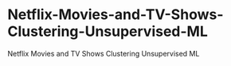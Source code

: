 # Netflix-Movies-and-TV-Shows-Clustering-Unsupervised-ML
Netflix Movies and TV Shows Clustering Unsupervised ML
